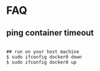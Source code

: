 # FAQ

## ping container timeout

```shell

## run on your host machine
$ sudo ifconfig docker0 down
$ sudo ifconfig docker0 up

```

